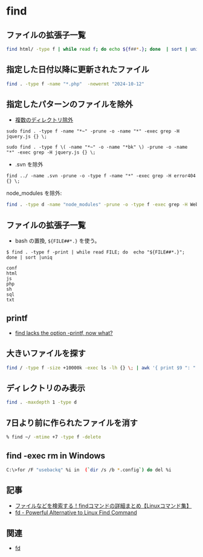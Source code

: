 # find

## ファイルの拡張子一覧

```bash
find html/ -type f | while read f; do echo ${f##*.}; done  | sort | uniq
```

## 指定した日付以降に更新されたファイル

```bash
find . -type f -name "*.php"  -newermt "2024-10-12"
```

## 指定したパターンのファイルを除外

- [複数のディレクトリ除外](https://gist.github.com/kiyotune/3825822)

```
sudo find . -type f -name "*~" -prune -o -name "*" -exec grep -H jquery.js {} \;
```

```
sudo find . -type f \( -name "*~" -o -name "*bk" \) -prune -o -name "*" -exec grep -H jquery.js {} \;
```

- .svn を除外

```
find ../ -name .svn -prune -o -type f -name "*" -exec grep -H error404 {} \;
```

node_modules を除外:

~~~bash
find . -type d -name "node_modules" -prune -o -type f -exec grep -H WebAuth  {} \;
~~~

## ファイルの拡張子一覧

- bash の置換, `${FILE##*.}` を使う。

```
$ find . -type f -print | while read FILE; do  echo "${FILE##*.}"; done | sort |uniq

conf
html
js
php
sh
sql
txt
```

## printf

- [find lacks the option -printf, now what?](http://stackoverflow.com/questions/752818/find-lacks-the-option-printf-now-what)

## 大きいファイルを探す

~~~bash
find / -type f -size +10000k -exec ls -lh {} \; | awk '{ print $9 ": " $5 }'
~~~

## ディレクトリのみ表示

~~~bash
find . -maxdepth 1 -type d
~~~

## 7日より前に作られたファイルを消す

~~~bash
% find ~/ -mtime +7 -type f -delete
~~~

## find -exec rm in Windows

~~~bash
C:\>for /F "usebackq" %i in  (`dir /s /b *.config`) do del %i
~~~

## 記事

- [ファイルなどを検索する！findコマンドの詳細まとめ【Linuxコマンド集】](https://eng-entrance.com/linux-command-find)
- [fd - Powerful Alternative to Linux Find Command](https://linoxide.com/linux-how-to/fd-alternative-linux-find-command/)

## 関連

- [fd](fd.md)
